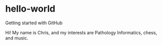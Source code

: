 # hello-world
Getting started with GitHub

Hi! My name is Chris, and my interests are Pathology Informatics, chess, and music.
